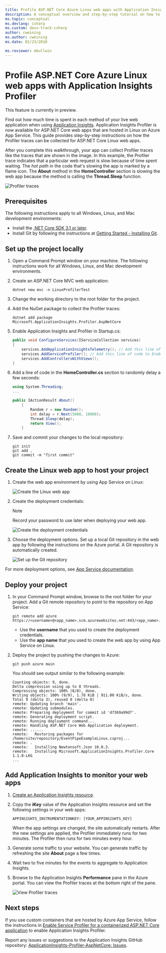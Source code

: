 ```yaml
---
title: Profile ASP.NET Core Azure Linux web apps with Application Insights Profiler | Microsoft Docs
description: A conceptual overview and step-by-step tutorial on how to use Application Insights Profiler.
ms.topic: conceptual
ms.devlang: csharp
ms.custom: devx-track-csharp
author: cweining
ms.author: cweining
ms.date: 02/23/2018

ms.reviewer: mbullwin
---
```


# Profile ASP.NET Core Azure Linux web apps with Application Insights Profiler

This feature is currently in preview.

Find out how much time is spent in each method of your live web application when using [Application Insights](./app-insights-overview.md). Application Insights Profiler is now available for ASP.NET Core web apps that are hosted in Linux on Azure App Service. This guide provides step-by-step instructions on how the Profiler traces can be collected for ASP.NET Core Linux web apps.

After you complete this walkthrough, your app can collect Profiler traces like the traces that are shown in the image. In this example, the Profiler trace indicates that a particular web request is slow because of time spent waiting. The *hot path* in the code that's slowing the app is marked by a flame icon. The **About** method in the **HomeController** section is slowing the web app because the method is calling the **Thread.Sleep** function.

![Profiler traces](./media/profiler-aspnetcore-linux/profiler-traces.png)

## Prerequisites
The following instructions apply to all Windows, Linux, and Mac development environments:

* Install the [.NET Core SDK 3.1 or later](https://dotnet.microsoft.com/download/dotnet).
* Install Git by following the instructions at [Getting Started - Installing Git](https://git-scm.com/book/en/v2/Getting-Started-Installing-Git).

## Set up the project locally

1. Open a Command Prompt window on your machine. The following instructions work for all Windows, Linux, and Mac development environments.

1. Create an ASP.NET Core MVC web application:

   ```console
   dotnet new mvc -n LinuxProfilerTest
   ```

1. Change the working directory to the root folder for the project.

1. Add the NuGet package to collect the Profiler traces:

   ```console
   dotnet add package Microsoft.ApplicationInsights.Profiler.AspNetCore
   ```

1. Enable Application Insights and Profiler in Startup.cs:

    ```csharp
    public void ConfigureServices(IServiceCollection services)
    {
        services.AddApplicationInsightsTelemetry(); // Add this line of code to enable Application Insights.
        services.AddServiceProfiler(); // Add this line of code to Enable Profiler
        services.AddControllersWithViews();
    }
    ```

1. Add a line of code in the **HomeController.cs** section to randomly delay a few seconds:

    ```csharp
    using System.Threading;
    ...

    public IActionResult About()
        {
            Random r = new Random();
            int delay = r.Next(5000, 10000);
            Thread.Sleep(delay);
            return View();
        }
    ```

1. Save and commit your changes to the local repository:

    ```console
    git init
    git add .
    git commit -m "first commit"
    ```

## Create the Linux web app to host your project

1. Create the web app environment by using App Service on Linux:

    ![Create the Linux web app](./media/profiler-aspnetcore-linux/create-linux-appservice.png)

2. Create the deployment credentials:

    > [!NOTE]
    > Record your password to use later when deploying your web app.

    ![Create the deployment credentials](./media/profiler-aspnetcore-linux/create-deployment-credentials.png)

3. Choose the deployment options. Set up a local Git repository in the web app by following the instructions on the Azure portal. A Git repository is automatically created.

    ![Set up the Git repository](./media/profiler-aspnetcore-linux/setup-git-repo.png)

For more deployment options, see [App Service documentation](../../app-service/index.yml).

## Deploy your project

1. In your Command Prompt window, browse to the root folder for your project. Add a Git remote repository to point to the repository on App Service:

    ```console
    git remote add azure https://<username>@<app_name>.scm.azurewebsites.net:443/<app_name>.git
    ```

    * Use the **username** that you used to create the deployment credentials.
    * Use the **app name** that you used to create the web app by using App Service on Linux.

2. Deploy the project by pushing the changes to Azure:

    ```console
    git push azure main
    ```

    You should see output similar to the following example:

    ```output
    Counting objects: 9, done.
    Delta compression using up to 8 threads.
    Compressing objects: 100% (8/8), done.
    Writing objects: 100% (9/9), 1.78 KiB | 911.00 KiB/s, done.
    Total 9 (delta 3), reused 0 (delta 0)
    remote: Updating branch 'main'.
    remote: Updating submodules.
    remote: Preparing deployment for commit id 'd7369a99d7'.
    remote: Generating deployment script.
    remote: Running deployment command...
    remote: Handling ASP.NET Core Web Application deployment.
    remote: ......
    remote:   Restoring packages for /home/site/repository/EventPipeExampleLinux.csproj...
    remote: .
    remote:   Installing Newtonsoft.Json 10.0.3.
    remote:   Installing Microsoft.ApplicationInsights.Profiler.Core 1.1.0-LKG
    ...
    ```

## Add Application Insights to monitor your web apps

1. [Create an Application Insights resource](./create-new-resource.md).

2. Copy the **iKey** value of the Application Insights resource and set the following settings in your web apps:

    `APPINSIGHTS_INSTRUMENTATIONKEY: [YOUR_APPINSIGHTS_KEY]`

    When the app settings are changed, the site automatically restarts. After the new settings are applied, the Profiler immediately runs for two minutes. The Profiler then runs for two minutes every hour.

3. Generate some traffic to your website. You can generate traffic by refreshing the site **About** page a few times.

4. Wait two to five minutes for the events to aggregate to Application Insights.

5. Browse to the Application Insights **Performance** pane in the Azure portal. You can view the Profiler traces at the bottom right of the pane.

    ![View Profiler traces](./media/profiler-aspnetcore-linux/view-traces.png)



## Next steps
If you use custom containers that are hosted by Azure App Service, follow the instructions in [
Enable Service Profiler for a containerized ASP.NET Core application](https://github.com/Microsoft/ApplicationInsights-Profiler-AspNetCore/tree/master/examples/EnableServiceProfilerForContainerApp) to enable Application Insights Profiler.

Report any issues or suggestions to the Application Insights GitHub repository:
[ApplicationInsights-Profiler-AspNetCore: Issues](https://github.com/Microsoft/ApplicationInsights-Profiler-AspNetCore/issues).
